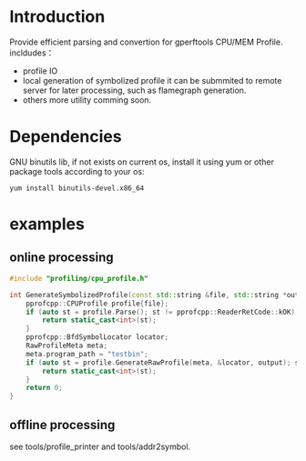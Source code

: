 # Introduction 
Provide efficient parsing and convertion for gperftools CPU/MEM Profile.  
incldudes：  
- profile IO
- local generation of symbolized profile
  it can be submmited to remote server for later processing, such as flamegraph generation.
- others
  more utility comming soon.
# Dependencies 
 GNU binutils lib, if not exists on current os, install it using yum or other package tools according to your os:
```shell
yum install binutils-devel.x86_64
```
# examples
## online processing
```cpp
#include "profiling/cpu_profile.h"

int GenerateSymbolizedProfile(const std::string &file, std::string *output) {
    pprofcpp::CPUProfile profile{file};
    if (auto st = profile.Parse(); st != pprofcpp::ReaderRetCode::kOK) {
        return static_cast<int>(st);
    }
    pprofcpp::BfdSymbolLocator locator;
    RawProfileMeta meta;
    meta.program_path = "testbin";
    if (auto st = profile.GenerateRawProfile(meta, &locator, output); st != pprofcpp::CPUProfileRetCode::kOK) {
        return static_cast<int>(st);
    }
    return 0;
}
```
## offline processing
see tools/profile_printer and tools/addr2symbol.